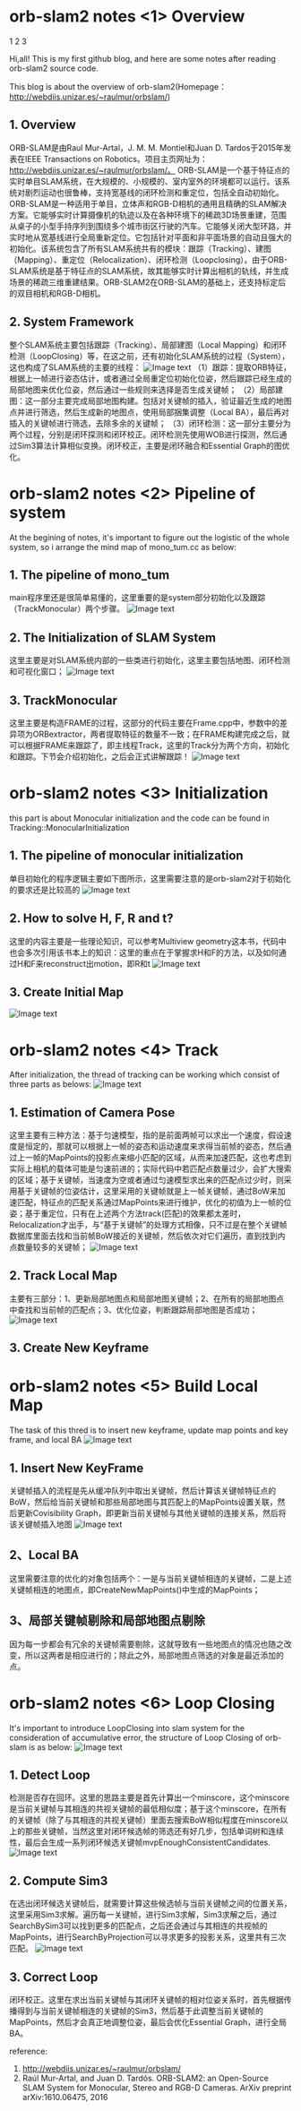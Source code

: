 # orb-slam2 notes <1> Overview

1
2
3

Hi,all! This is my first github blog, and here are some notes after reading orb-slam2 source code.

This blog is about the overview of orb-slam2(Homepage：http://webdiis.unizar.es/~raulmur/orbslam/)

## 1. Overview
ORB-SLAM是由Raul Mur-Artal，J. M. M. Montiel和Juan D. Tardos于2015年发表在IEEE Transactions on Robotics。项目主页网址为：http://webdiis.unizar.es/~raulmur/orbslam/。 
ORB-SLAM是一个基于特征点的实时单目SLAM系统，在大规模的、小规模的、室内室外的环境都可以运行。该系统对剧烈运动也很鲁棒，支持宽基线的闭环检测和重定位，包括全自动初始化。ORB-SLAM是一种适用于单目，立体声和RGB-D相机的通用且精确的SLAM解决方案。它能够实时计算摄像机的轨迹以及在各种环境下的稀疏3D场景重建，范围从桌子的小型手持序列到围绕多个城市街区行驶的汽车。它能够关闭大型环路，并实时地从宽基线进行全局重新定位。它包括针对平面和非平面场景的自动且强大的初始化。该系统包含了所有SLAM系统共有的模块：跟踪（Tracking）、建图（Mapping）、重定位（Relocalization）、闭环检测（Loopclosing）。由于ORB-SLAM系统是基于特征点的SLAM系统，故其能够实时计算出相机的轨线，并生成场景的稀疏三维重建结果。ORB-SLAM2在ORB-SLAM的基础上，还支持标定后的双目相机和RGB-D相机。


## 2. System Framework 
整个SLAM系统主要包括跟踪（Tracking）、局部建图（Local Mapping）和闭环检测（LoopClosing）等，在这之前，还有初始化SLAM系统的过程（System），这也构成了SLAM系统的主要的线程：
![Image text](https://github.com/Learndeligent/orb-slam2-notes/blob/master/images/Framework.png)
（1）跟踪：提取ORB特征，根据上一帧进行姿态估计，或者通过全局重定位初始化位姿，然后跟踪已经生成的局部地图来优化位姿，然后通过一些规则来选择是否生成关键帧；
（2）局部建图：这一部分主要完成局部地图构建。包括对关键帧的插入，验证最近生成的地图点并进行筛选，然后生成新的地图点，使用局部捆集调整（Local BA），最后再对插入的关键帧进行筛选，去除多余的关键帧；
（3）闭环检测：这一部分主要分为两个过程，分别是闭环探测和闭环校正。闭环检测先使用WOB进行探测，然后通过Sim3算法计算相似变换。闭环校正，主要是闭环融合和Essential Graph的图优化。

# orb-slam2 notes <2> Pipeline of system

At the begining of notes, it's important to figure out the logistic of the whole system, so i arrange the mind map of mono_tum.cc as below:

## 1. The pipeline of mono_tum
main程序里还是很简单易懂的，这里重要的是system部分初始化以及跟踪（TrackMonocular）两个步骤。
![Image text](https://github.com/Learndeligent/orb-slam2-notes/blob/master/images/mono_tum.png)

## 2. The Initialization of SLAM System
这里主要是对SLAM系统内部的一些类进行初始化，这里主要包括地图、闭环检测和可视化窗口；
![Image text](https://github.com/Learndeligent/orb-slam2-notes/blob/master/images/SLAM_ini.png)

## 3. TrackMonocular 
这里主要是构造FRAME的过程，这部分的代码主要在Frame.cpp中，参数中的差异项为ORBextractor，两者提取特征的数量不一致；在FRAME构建完成之后，就可以根据FRAME来跟踪了，即主线程Track，这里的Track分为两个方向，初始化和跟踪。下节会介绍初始化，之后会正式讲解跟踪！
![Image text](https://github.com/Learndeligent/orb-slam2-notes/blob/master/images/TrackMonocular.png)


# orb-slam2 notes <3> Initialization

this part is about Monocular initialization and the code can be found in Tracking::MonocularInitialization

## 1. The pipeline of monocular initialization
单目初始化的程序逻辑主要如下图所示，这里需要注意的是orb-slam2对于初始化的要求还是比较高的
![Image text](https://github.com/Learndeligent/orb-slam2-notes/blob/master/images/MonocularInitialization.png)

## 2. How to solve H, F, R and t?
这里的内容主要是一些理论知识，可以参考Multiview geometry这本书，代码中也会多次引用该书本上的知识：这里的重点在于掌握求H和F的方法，以及如何通过H和F来reconstruct出motion，即R和t
![Image text](https://github.com/Learndeligent/orb-slam2-notes/blob/master/images/SolveHandF.png)

## 3. Create Initial Map
![Image text](https://github.com/Learndeligent/orb-slam2-notes/blob/master/images/CreateInitialMapMonocular.png)



# orb-slam2 notes <4> Track

After initialization, the thread of tracking can be working which consist of three parts as belows:
![Image text](https://github.com/Learndeligent/orb-slam2-notes/blob/master/images/Track().png)

## 1. Estimation of Camera Pose
这里主要有三种方法：基于匀速模型，指的是前面两帧可以求出一个速度，假设速度是恒定的，那就可以根据上一帧的姿态和运动速度来求得当前帧的姿态，然后通过上一帧的MapPoints的投影点来缩小匹配的区域，从而来加速匹配，这也考虑到实际上相机的载体可能是匀速前进的；实际代码中若匹配点数量过少，会扩大搜索的区域；基于关键帧，当速度为空或者通过匀速模型求出来的匹配点过少时，则采用基于关键帧的位姿估计，这里采用的关键帧就是上一帧关键帧，通过BoW来加速匹配，特征点的匹配关系通过MapPoints来进行维护，优化的初值为上一帧的位姿；基于重定位，只有在上述两个方法track(匹配)的效果都太差时，Relocalization才出手，与“基于关键帧”的处理方式相像，只不过是在整个关键帧数据库里面去找和当前帧BoW接近的关键帧，然后依次对它们遍历，直到找到内点数量较多的关键帧；
![Image text](https://github.com/Learndeligent/orb-slam2-notes/blob/master/images/Ini_Tcw_3model.png)

## 2. Track Local Map
主要有三部分：1、更新局部地图点和局部地图关键帧；2、在所有的局部地图点中查找和当前帧的匹配点；3、优化位姿，判断跟踪局部地图是否成功；
![Image text](https://github.com/Learndeligent/orb-slam2-notes/blob/master/images/TrackLocalMap.png)

## 3. Create New Keyframe


# orb-slam2 notes <5> Build Local Map

The task of this thred is to insert new keyframe, update map points and key frame, and local BA
![Image text](https://github.com/Learndeligent/orb-slam2-notes/blob/master/images/LocalMapping().png)

## 1. Insert New KeyFrame
关键帧插入的流程是先从缓冲队列中取出关键帧，然后计算该关键帧特征点的BoW，然后给当前关键帧和那些局部地图与其匹配上的MapPoints设置关联，然后更新Covisibility Graph，即更新当前关键帧与其他关键帧的连接关系，然后将该关键帧插入地图
![Image text](https://github.com/Learndeligent/orb-slam2-notes/blob/master/images/ProcessNewKeyFrame.png)

## 2、Local BA
这里需要注意的优化的对象包括两个：一是与当前关键帧相连的关键帧，二是上述关键帧相连的地图点，即CreateNewMapPoints()中生成的MapPoints；

## 3、局部关键帧剔除和局部地图点剔除
因为每一步都会有冗余的关键帧需要剔除，这就导致有一些地图点的情况也随之改变，所以这两者是相应进行的；除此之外，局部地图点筛选的对象是最近添加的点。

# orb-slam2 notes <6> Loop Closing

It's important to introduce LoopClosing into slam system for the consideration of accumulative error, the structure of Loop Closing of orb-slam is as below:
![Image text](https://github.com/Learndeligent/orb-slam2-notes/blob/master/images/LoopClosing.png)


## 1. Detect Loop
检测是否存在回环。这里的思路主要是首先计算出一个minscore，这个minscore是当前关键帧与其相连的共视关键帧的最低相似度；基于这个minscore，在所有的关键帧（除了与其相连的共视关键帧）里面去搜索BoW相似程度在minscore以上的那些关键帧，当然这里对闭环候选帧的筛选还有好几步，包括单词树和连续性，最后会生成一系列闭环候选关键帧mvpEnoughConsistentCandidates.
![Image text](https://github.com/Learndeligent/orb-slam2-notes/blob/master/images/DetectLoop().png)

## 2. Compute Sim3
在选出闭环候选关键帧后，就需要计算这些候选帧与当前关键帧之间的位置关系，这里采用Sim3求解。遍历每一关键帧，进行Sim3求解，Sim3求解之后，通过SearchBySim3可以找到更多的匹配点，之后还会通过与其相连的共视帧的MapPoints，进行SearchByProjection可以寻求更多的投影关系，这里共有三次匹配。
![Image text](https://github.com/Learndeligent/orb-slam2-notes/blob/master/images/Sim3().png)

## 3. Correct Loop
闭环校正。这里在求出当前关键帧与其闭环关键帧的相对位姿关系时，首先根据传播得到与当前关键帧相连的关键帧的Sim3，然后基于此调整当前关键帧的MapPoints，然后才会真正地调整位姿，最后会优化Essential Graph，进行全局BA。

reference:
1. http://webdiis.unizar.es/~raulmur/orbslam/
2. Raúl Mur-Artal, and Juan D. Tardós. ORB-SLAM2: an Open-Source SLAM System for Monocular, Stereo and RGB-D Cameras. ArXiv preprint arXiv:1610.06475, 2016 

